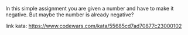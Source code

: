 In this simple assignment you are given a number and have to make it negative. But maybe the number is already negative?

link kata: https://www.codewars.com/kata/55685cd7ad70877c23000102